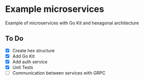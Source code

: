# Example microservices
Example of microservices with Go Kit and hexagonal architecture

## To Do
- [x] Create hex structure
- [x] Add Go Kit
- [x] Add auth service
- [x] Unit Tests
- [ ] Communication between services with GRPC
